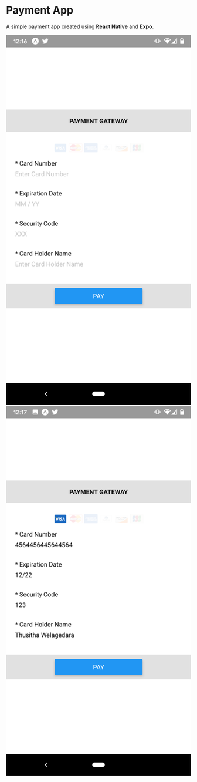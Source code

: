 # Payment App

A simple payment app created using **React Native** and **Expo**.

![Application](screenshots/screenshot1.png) ![Application](screenshots/screenshot2.png)
